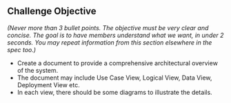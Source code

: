 ## Challenge Objective
_(Never more than 3 bullet points. The objective must be very clear and concise. The goal is to have members understand what we want, in under 2 seconds. You may repeat information from this section elsewhere in the spec too.)_

- Create a document to provide a comprehensive architectural overview of the system.
- The document may include Use Case View, Logical View, Data View, Deployment View etc.
- In each view, there should be some diagrams to illustrate the details.